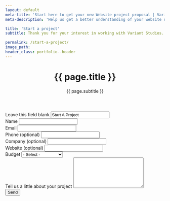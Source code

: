 ```yaml
---
layout: default
meta-title: 'Start here to get your new Website project proposal | Variant Studios'
meta-description: 'Help us get a better understanding of your website needs by answering a few simple questions regarding your business and let us get started!'

title: 'Start a project'
subtitle: Thank you for your interest in working with Variant Studios. To allow us to more accurately examine your project and requirements, we ask that you answer the following questions. We aim to respond to all enquiries within 1 to 2 business days.

permalink: /start-a-project/
image_path: 
header_class: portfolio--header
---
```

<header class="{{ page.header_class }} header--banner" id="header--banner">
  <h1>{{ page.title }}</h1>
  <p>{{ page.subtitle }}</p>
</header>
<form action="https://getsimpleform.com/messages?form_api_token=6f32d74d5c544939d7ca2ef5d42e7eff" method="post">
  <!-- the redirect_to is optional, the form will redirect to the referrer on submission -->
  <input type='hidden' name='redirect_to' value='https://www.variantstudios.com/start-a-project/thanks/' />
  <!-- all your input fields here.... -->
  <div class="hidden">
    <label for="form-url">Leave this field blank </label>
        <input autocomplete="off" type="text" id="form-url" name="formtype" value="Start A Project" size="20" maxlength="128" class="form-text">
    </div>
    <div class="webform-component">
        <label for="name">Name</label>
        <input type="text" name="name" id="name" required="">
        <div class="validation">
            <span id="nameInfo"></span>
            <i class="fa fa-check"></i>
        </div>
    </div>
    <div class="webform-component">
        <label for="email">Email</label>
        <input type="email" name="email" id="email" required="">
        <div class="validation">
            <span id="emailInfo"></span>
            <i class="fa fa-check"></i>
        </div>
    </div>
    <div class="webform-component">
        <label for="phone">Phone <span class="optional">(optional)</span></label>
        <input type="text" name="phone" id="phone">
    </div>
    <div class="webform-component">
        <label for="company">Company <span class="optional">(optional)</span></label>
        <input type="text" name="company" id="company">
    </div>
    <div class="webform-component">
        <label for="website">Website <span class="optional">(optional)</span></label>
        <input type="text" name="website" id="website">
    </div>
    <div class="webform-component-select">
        <label for="budget">Budget</label>
        <select id="budget" name="budget" class="form-select required">
            <option value="" selected="selected">- Select -</option>
            <option value="3500-5000">$3,500 - $5,000</option>
            <option value="5000-8000">$5,000 - $8,000</option>
            <option value="8000-10000">$8,000 - $10,000</option>
            <option value="10000-15000">$10,000 - $15,000</option>
            <option value="15000+">$15,000+</option>
        </select>
    </div>
    <div class="webform-component">
        <label for="Message">Tell us a little about your project</label>
        <textarea id="message" name="message" rows="6" cols="25"></textarea>
        <div class="validation">
            <span id="messageInfo"></span>
            <i class="fa fa-check"></i>
        </div>
    </div>
    <input class="sendButton" type="submit" name="Submit" value="Send">
</form>